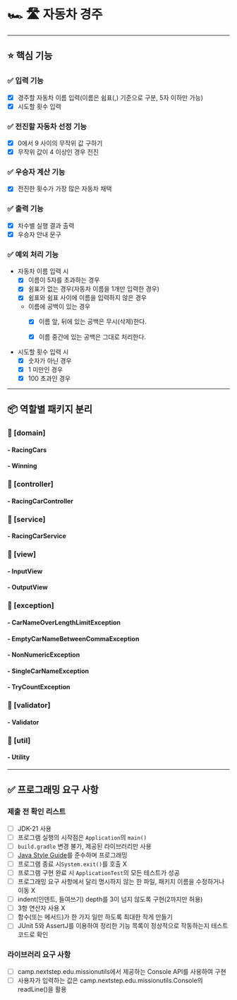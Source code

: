 # 🏎 🛣 자동차 경주

***

## ⭐️ 핵심 기능

### ✅ 입력 기능

- [x] 경주할 자동차 이름 입력(이름은 쉼표(,) 기준으로 구분, 5자 이하만 가능)
- [x] 시도할 횟수 입력

### ✅ 전진할 자동차 선정 기능

- [x] 0에서 9 사이의 무작위 값 구하기
- [x] 무작위 값이 4 이상인 경우 전진

### ✅ 우승자 계산 기능

- [x] 전진한 횟수가 가장 많은 자동차 채택

### ✅ 출력 기능

- [x] 차수별 실행 결과 출력
- [x] 우승자 안내 문구

### ✅ 예외 처리 기능

- 자동차 이름 입력 시
    - [x] 이름이 5자를 초과하는 경우
    - [x] 쉼표가 없는 경우(자동차 이름을 1개만 입력한 경우)
    - [x] 쉼표와 쉼표 사이에 이름을 입력하지 않은 경우
    - 이름에 공백이 있는 경우
        - [x] 이름 앞, 뒤에 있는 공백은 무시(삭제)한다.
        - [x] 이름 중간에 있는 공백은 그대로 처리한다.


- 시도할 횟수 입력 시
    - [x] 숫자가 아닌 경우
    - [x] 1 미만인 경우
    - [x] 100 초과인 경우

***

## 📦 역할별 패키지 분리

### 📁 [domain]

#### - RacingCars

#### - Winning

### 📁 [controller]

#### - RacingCarController

### 📁 [service]

#### - RacingCarService

### 📁 [view]

#### - InputView

#### - OutputView

### 📁 [exception]

#### - CarNameOverLengthLimitException

#### - EmptyCarNameBetweenCommaException

#### - NonNumericException

#### - SingleCarNameException

#### - TryCountException

### 📁 [validator]

#### - Validator

### 📁 [util]

#### - Utility

***

## ✅ 프로그래밍 요구 사항

### 제출 전 확인 리스트

- [ ] JDK-21 사용
- [ ] 프로그램 실행의 시작점은 `Application`의 `main()`
- [ ] `build.gradle` 변경 불가, 제공된 라이브러리만 사용
- [ ] [Java Style Guide](https://github.com/woowacourse/woowacourse-docs/tree/main/styleguide/java)를 준수하며 프로그래밍
- [ ] 프로그램 종료 시`System.exit()`를 호출 X
- [ ] 프로그램 구현 완료 시 `ApplicationTest`의 모든 테스트가 성공
- [ ] 프로그래밍 요구 사항에서 달리 명시하지 않는 한 파일, 패키지 이름을 수정하거나 이동 X
- [ ] indent(인덴트, 들여쓰기) depth를 3이 넘지 않도록 구현(2까지만 허용)
- [ ] 3항 연산자 사용 X
- [ ] 함수(또는 메서드)가 한 가지 일만 하도록 최대한 작게 만들기
- [ ] JUnit 5와 AssertJ를 이용하여 정리한 기능 목록이 정상적으로 작동하는지 테스트 코드로 확인

### 라이브러리 요구 사항

- [ ] camp.nextstep.edu.missionutils에서 제공하는 Console API를 사용하여 구현
- [ ] 사용자가 입력하는 값은 camp.nextstep.edu.missionutils.Console의 readLine()을 활용
